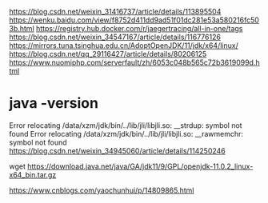 https://blog.csdn.net/weixin_31416737/article/details/113895504
https://wenku.baidu.com/view/f8752d411dd9ad51f01dc281e53a580216fc503b.html
https://registry.hub.docker.com/r/jaegertracing/all-in-one/tags
https://blog.csdn.net/weixin_34547167/article/details/116776126
https://mirrors.tuna.tsinghua.edu.cn/AdoptOpenJDK/11/jdk/x64/linux/
https://blog.csdn.net/qq_29116427/article/details/80206125
https://www.nuomiphp.com/serverfault/zh/6053c048b565c72b3619099d.html
 # java -version
Error relocating /data/xzm/jdk/bin/../lib/jli/libjli.so: __strdup: symbol not found
Error relocating /data/xzm/jdk/bin/../lib/jli/libjli.so: __rawmemchr: symbol not found
https://blog.csdn.net/weixin_34945060/article/details/114250246

 wget https://download.java.net/java/GA/jdk11/9/GPL/openjdk-11.0.2_linux-x64_bin.tar.gz

https://www.cnblogs.com/yaochunhui/p/14809865.html
